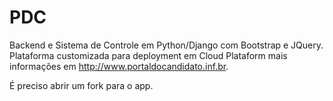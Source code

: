 # PDC
Backend e Sistema de Controle em Python/Django com Bootstrap e JQuery.
Plataforma customizada para deployment em Cloud Plataform
mais informações em http://www.portaldocandidato.inf.br.

É preciso abrir um fork para o app.


